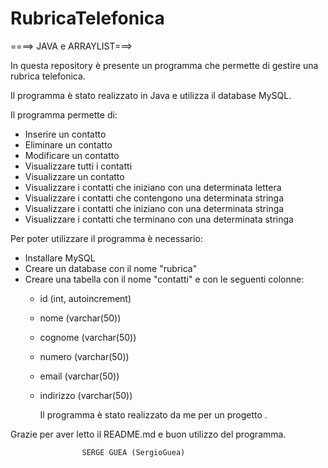# RubricaTelefonica
====> JAVA e ARRAYLIST===>

In questa repository è presente un programma che permette di gestire una rubrica telefonica.

Il programma è stato realizzato in Java e utilizza il database MySQL.

Il programma permette di:

- Inserire un contatto
- Eliminare un contatto
- Modificare un contatto
- Visualizzare tutti i contatti
- Visualizzare un contatto
- Visualizzare i contatti che iniziano con una determinata lettera
- Visualizzare i contatti che contengono una determinata stringa
- Visualizzare i contatti che iniziano con una determinata stringa
- Visualizzare i contatti che terminano con una determinata stringa


Per poter utilizzare il programma è necessario:

- Installare MySQL
- Creare un database con il nome "rubrica"
- Creare una tabella con il nome "contatti" e con le seguenti colonne:
  - id (int, autoincrement)
  - nome (varchar(50))
  - cognome (varchar(50))
  - numero (varchar(50))
  - email (varchar(50))
  - indirizzo (varchar(50))
  
    Il programma è stato realizzato da me per un progetto .

Grazie per aver letto il README.md e buon utilizzo del programma.
      
                    SERGE GUEA (SergioGuea)
